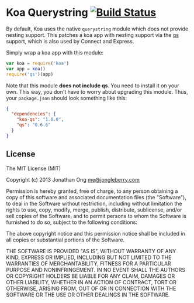 # Koa Querystring [![Build Status](https://travis-ci.org/koajs/qs.png)](https://travis-ci.org/koajs/qs)

By default, Koa uses the native `querystring` module which does not provide nesting support. This patches a koa app with nesting support via the [qs](https://github.com/visionmedia/node-querystring) support, which is also used by Connect and Express.

Simply wrap a koa app with this module:

```js
var koa = require('koa')
var app = koa()
require('qs')(app)
```

Note that this module __does not include qs__. You need to install it on your own. This way, you don't have to worry about upgrading this module. Thus, your `package.json` should look something like this:

```json
{
  "dependencies": {
    "koa-qs": "1.0.0",
    "qs": "0.6.6"
  }
}
```

## License

The MIT License (MIT)

Copyright (c) 2013 Jonathan Ong me@jongleberry.com

Permission is hereby granted, free of charge, to any person obtaining a copy
of this software and associated documentation files (the "Software"), to deal
in the Software without restriction, including without limitation the rights
to use, copy, modify, merge, publish, distribute, sublicense, and/or sell
copies of the Software, and to permit persons to whom the Software is
furnished to do so, subject to the following conditions:

The above copyright notice and this permission notice shall be included in
all copies or substantial portions of the Software.

THE SOFTWARE IS PROVIDED "AS IS", WITHOUT WARRANTY OF ANY KIND, EXPRESS OR
IMPLIED, INCLUDING BUT NOT LIMITED TO THE WARRANTIES OF MERCHANTABILITY,
FITNESS FOR A PARTICULAR PURPOSE AND NONINFRINGEMENT. IN NO EVENT SHALL THE
AUTHORS OR COPYRIGHT HOLDERS BE LIABLE FOR ANY CLAIM, DAMAGES OR OTHER
LIABILITY, WHETHER IN AN ACTION OF CONTRACT, TORT OR OTHERWISE, ARISING FROM,
OUT OF OR IN CONNECTION WITH THE SOFTWARE OR THE USE OR OTHER DEALINGS IN
THE SOFTWARE.